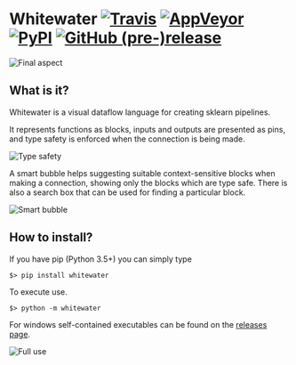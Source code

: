 Whitewater [![Travis](https://img.shields.io/travis/AlvarBer/Whitewater.svg)](https://travis-ci.org/AlvarBer/Whitewater) [![AppVeyor](https://img.shields.io/appveyor/ci/AlvarBer/Whitewater.svg)](https://ci.appveyor.com/project/AlvarBer/whitewater) [![PyPI](https://img.shields.io/pypi/v/Whitewater.svg)](https://pypi.python.org/pypi/whitewater) [![GitHub (pre-)release](https://img.shields.io/github/release/AlvarBer/Whitewater/all.svg)](https://github.com/AlvarBer/Whitewater/releases)
===================

![Final aspect](docs/images/final_aspect.png)

What is it?
-----------
Whitewater is a visual dataflow language for creating sklearn pipelines.

It represents functions as blocks, inputs and outputs are presented as pins,
and type safety is enforced when the connection is being made.

![Type safety](docs/images/type_safety.gif)

A smart bubble helps suggesting suitable context-sensitive blocks when making
a connection, showing only the blocks which are type safe.
There is also a search box that can be used for finding a particular block.

![Smart bubble](docs/images/smubble.gif)


How to install?
---------------
If you have pip (Python 3.5+) you can simply type

`$> pip install whitewater`

To execute use.

`$> python -m whitewater`

For windows self-contained executables can be found on the [releases page].


![Full use](docs/images/full_use.gif)


[releases page]: https://github.com/AlvarBer/Whitewater/releases
